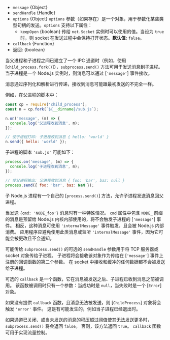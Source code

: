 <!-- YAML
added: v0.5.9
changes:
  - version: v5.8.0
    pr-url: https://github.com/nodejs/node/pull/5283
    description: The `options` parameter, and the `keepOpen` option
                 in particular, is supported now.
  - version: v5.0.0
    pr-url: https://github.com/nodejs/node/pull/3516
    description: This method returns a boolean for flow control now.
  - version: v4.0.0
    pr-url: https://github.com/nodejs/node/pull/2620
    description: The `callback` parameter is supported now.
-->

* `message` {Object}
* `sendHandle` {Handle}
* `options` {Object} `options` 参数（如果存在）是一个对象，用于参数化某些类型句柄的发送。`options` 支持以下属性：
  * `keepOpen` {boolean} 传给 `net.Socket` 实例时可以使用的值。当设为 `true` 时，则 socket 在发送过程中会保持打开状态。**默认值:** `false`。
* `callback` {Function}
* 返回: {boolean}

当父进程和子进程之间已建立了一个 IPC 通道时（例如，使用 [`child_process.fork()`]），`subprocess.send()` 方法可用于发送消息到子进程。
当子进程是一个 Node.js 实例时，则消息可以通过 [`'message'`] 事件接收。

消息通过序列化和解析进行传递，接收到消息可能跟最初发送的不完全一样。

例如，在父进程的脚本中：

```js
const cp = require('child_process');
const n = cp.fork(`${__dirname}/sub.js`);

n.on('message', (m) => {
  console.log('父进程收到消息', m);
});

// 使子进程打印: 子进程收到消息 { hello: 'world' }
n.send({ hello: 'world' });
```

子进程的脚本 `'sub.js'` 可能如下：

```js
process.on('message', (m) => {
  console.log('子进程收到消息', m);
});

// 使父进程输出: 父进程收到消息 { foo: 'bar', baz: null }
process.send({ foo: 'bar', baz: NaN });
```

子 Node.js 进程有一个自己的 [`process.send()`] 方法，允许子进程发送消息回父进程。

当发送 `{cmd: 'NODE_foo'}` 消息时有一种特殊情况。
`cmd` 属性中包含 `NODE_` 前缀的消息是预留给 Node.js 内核内部使用的，将不会触发子进程的 [`'message'`] 事件。
相反，这种消息可使用 `'internalMessage'` 事件触发，且会被 Node.js 内部消费。
应用程序应避免使用此类消息或监听 `'internalMessage'` 事件，因为它可能会被更改且不会通知。

可能传给 `subprocess.send()` 的可选的 `sendHandle` 参数用于将 TCP 服务器或 socket 对象传给子进程。
子进程将会接收该对象作为传给在 [`'message'`] 事件上注册的回调函数的第二个参数。
在 socket 中接收和缓冲的任何数据都不会被发送给子进程。

可选的 `callback` 是一个函数，它在消息被发送之后、子进程已收到消息之前被调用。
该函数被调用时只有一个参数：当成功时是 `null`，当失败时是一个 [`Error`] 对象。

如果没有提供 `callback` 函数，且消息无法被发送，则 [`ChildProcess`] 对象将会触发 `'error'` 事件。
这是有可能发生的，例如当子进程已经退出时。

如果通道已关闭、或当未发送的消息的积压超过阈值使其无法发送更多时，`subprocess.send()` 将会返回 `false`。
否则，该方法返回 `true`。
`callback` 函数可用于实现流量控制。


